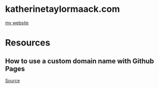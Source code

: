# katherinetaylormaack.com

[my website](http://www.katherinetaylormaack.com)

# Resources

## How to use a custom domain name with Github Pages 

[Source](http://sophiafeng.com/technical/2015/02/12/setting-up-custom-domain-name-with-github-pages-and-amazon-route-53/)
